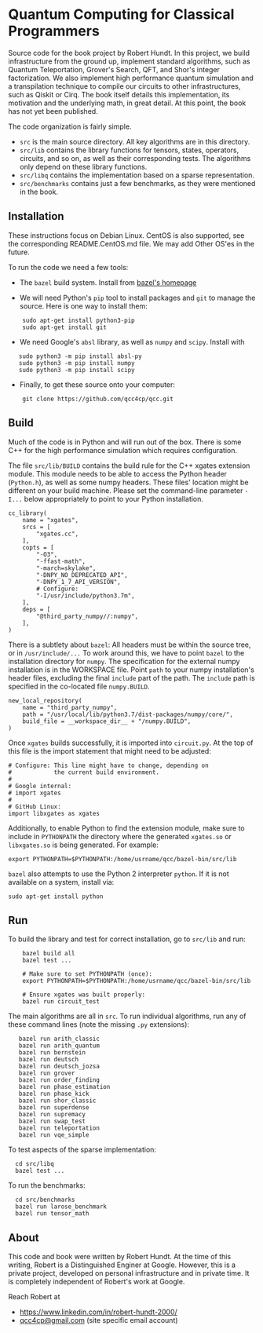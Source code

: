# Quantum Computing for Classical Programmers

Source code for the book project by Robert Hundt. In this project, we build infrastructure from the ground up, implement standard algorithms, such as Quantum Teleportation, Grover's Search, QFT, and Shor's integer factorization. We also implement high performance quantum simulation and a transpilation technique to compile our circuits to other infrastructures, such as Qiskit or Cirq. The book itself details this implementation, its motivation and the underlying math, in great detail. At this point, the book has not yet been published.

The code organization is fairly simple. 
*  `src` is the main source directory. All key algorithms are in this directory.
*  `src/lib` contains the library functions for tensors, states, operators, circuits, and so on, as well as their corresponding tests. The algorithms only depend on these library functions.
*  `src/libq` contains the implementation based on a sparse representation.
*  `src/benchmarks` contains just a few benchmarks, as they were mentioned in the book.

## Installation

These instructions focus on Debian Linux. CentOS is also supported, 
see the corresponding README.CentOS.md file. We may add Other OS'es in the future.

To run the code we need a few tools:

*  The `bazel` build system. Install from [bazel's homepage](https://docs.bazel.build/versions/master/install.html)

*  We will need Python's `pip` tool to install packages and `git` to manage the source. 
  Here is one way to install them:
```
    sudo apt-get install python3-pip
    sudo apt-get install git
```

*  We need Google's `absl` library, as well as `numpy` and `scipy`. Install with 
```
   sudo python3 -m pip install absl-py
   sudo python3 -m pip install numpy
   sudo python3 -m pip install scipy
```    
   
* Finally, to get these source onto your computer:
```
    git clone https://github.com/qcc4cp/qcc.git
```
    
## Build

Much of the code is in Python and will run out of the box.  There is
some C++ for the high performance simulation which requires
configuration.

The file `src/lib/BUILD` contains the build rule for the C++ xgates
extension module.  This module needs to be able to access the Python
header (`Python.h`), as well as some numpy headers. These files'
location might be different on your build machine. Please set the
command-line parameter `-I...` below appropriately to point to your
Python installation.

```
cc_library(
    name = "xgates",
    srcs = [
        "xgates.cc",
    ],
    copts = [
        "-O3",
        "-ffast-math",
    	"-march=skylake",
        "-DNPY_NO_DEPRECATED_API",
        "-DNPY_1_7_API_VERSION",
        # Configure:
        "-I/usr/include/python3.7m",
    ],
    deps = [
        "@third_party_numpy//:numpy",
    ],
)
```

There is a subtlety about `bazel`: All headers must be within the
source tree, or in `/usr/include/...` To work around this, we have to
point `bazel` to the installation directory for `numpy`.  The
specification for the external numpy installation is in the WORKSPACE
file. Point `path` to your numpy installation's header files,
excluding the final `include` part of the path. The `include` path is
specified in the co-located file `numpy.BUILD`.

```
new_local_repository(
    name = "third_party_numpy",
    path = "/usr/local/lib/python3.7/dist-packages/numpy/core/",
    build_file = __workspace_dir__ + "/numpy.BUILD", 
)
```

Once `xgates` builds successfully, it is imported into `circuit.py`. At the top of this
file is the import statement that might need to be adjusted:

```
# Configure: This line might have to change, depending on
#            the current build environment.
#
# Google internal:
# import xgates
#
# GitHub Linux:
import libxgates as xgates
```

Additionally, to enable Python to find the extension module, make sure
to include in `PYTHONPATH` the directory where the generated
`xgates.so` or `libxgates.so` is being generated. For example:

```
export PYTHONPATH=$PYTHONPATH:/home/usrname/qcc/bazel-bin/src/lib
```

`bazel` also attempts to use the Python 2 interpreter `python`. If it 
is not available on a system, install via:

```
sudo apt-get install python
```

## Run
To build the library and test for correct installation, go to `src/lib` and run:

```
    bazel build all
    bazel test ...
    
    # Make sure to set PYTHONPATH (once):
    export PYTHONPATH=$PYTHONPATH:/home/usrname/qcc/bazel-bin/src/lib
    
    # Ensure xgates was built properly:
    bazel run circuit_test
```
    
The main algorithms are all in `src`.
To run individual algorithms, run any of these command lines (note the missing `.py` extensions):

```
   bazel run arith_classic
   bazel run arith_quantum
   bazel run bernstein
   bazel run deutsch
   bazel run deutsch_jozsa
   bazel run grover
   bazel run order_finding
   bazel run phase_estimation
   bazel run phase_kick
   bazel run shor_classic
   bazel run superdense
   bazel run supremacy
   bazel run swap_test
   bazel run teleportation
   bazel run vqe_simple
```

To test aspects of the sparse implementation:

```
  cd src/libq
  bazel test ...
```

To run the benchmarks:

```
  cd src/benchmarks
  bazel run larose_benchmark
  bazel run tensor_math
```

## About

This code and book were written by Robert Hundt. At the time of this writing, Robert
is a Distinguished Enginer at Google. However, this is a private project, developed on
personal infrastructure and in private time. It is completely independent of Robert's work
at Google.

Reach Robert at
*  https://www.linkedin.com/in/robert-hundt-2000/
*  qcc4cp@gmail.com (site specific email account)
